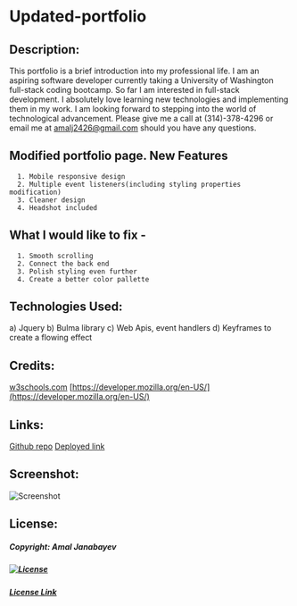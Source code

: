 # Updated-portfolio
## Description:
This portfolio is a brief introduction into my professional life. I am an aspiring software developer currently taking a University of Washington full-stack coding bootcamp. So far I am interested in full-stack development. I absolutely love learning new technologies and implementing them in my work. I am looking forward to stepping into the world of technological advancement. Please give me a call at (314)-378-4296 or email me at amalj2426@gmail.com should you have any questions.


## Modified portfolio page. New Features
      1. Mobile responsive design
      2. Multiple event listeners(including styling properties modification)
      3. Cleaner design
      4. Headshot included

## What I would like to fix - 
      1. Smooth scrolling
      2. Connect the back end
      3. Polish styling even further
      4. Create a better color pallette

## Technologies Used:
 a) Jquery
 b) Bulma library
 c) Web Apis, event handlers
 d) Keyframes to create a flowing effect

## Credits:
  [w3schools.com](w3schools.com)
  [https://developer.mozilla.org/en-US/](https://developer.mozilla.org/en-US/)
  []()

## Links:
[Github repo](https://github.com/Amal31497/Updated-portfolio)
[Deployed link](https://amal31497.github.io/Updated-portfolio/)

## Screenshot:
![Screenshot](./Assets/Pictures/screenshot.png)

## License: 

  ##### Copyright: Amal Janabayev

  ##### [![License](https://img.shields.io/badge/License-Apache%202.0-blue.svg)](https://opensource.org/licenses/Apache-2.0)

  ##### [License Link](http://www.apache.org/licenses/LICENSE-2.0)
